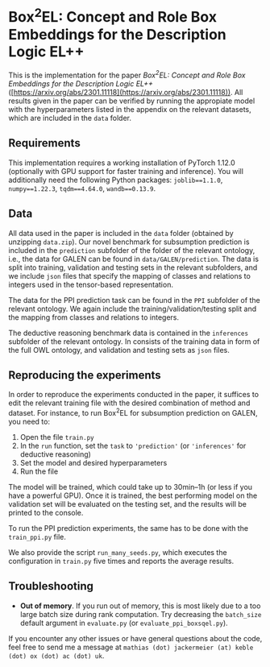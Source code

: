 # Box<sup>2</sup>EL: Concept and Role Box Embeddings for the Description Logic EL++

This is the implementation for the paper *Box<sup>2</sup>EL: Concept and Role Box Embeddings for the Description Logic EL++* ([https://arxiv.org/abs/2301.11118](https://arxiv.org/abs/2301.11118)). All results given in the paper can be verified by running the appropiate model with the hyperparameters listed in the appendix on the relevant datasets, which are included in the `data` folder.

## Requirements

This implementation requires a working installation of PyTorch 1.12.0 (optionally with GPU support for faster training and inference). You will additionally need the following Python packages: `joblib==1.1.0`, `numpy==1.22.3`, `tqdm==4.64.0`, `wandb==0.13.9`.

## Data

All data used in the paper is included in the `data` folder (obtained by unzipping `data.zip`). Our novel benchmark for subsumption prediction is included in the `prediction` subfolder of the folder of the relevant ontology, i.e., the data for GALEN can be found in `data/GALEN/prediction`. The data is split into training, validation and testing sets in the relevant subfolders, and we include `json` files that specify the mapping of classes and relations to integers used in the tensor-based representation.

The data for the PPI prediction task can be found in the `PPI` subfolder of the relevant ontology. We again include the training/validation/testing split and the mapping from classes and relations to integers.

The deductive reasoning benchmark data is contained in the `inferences` subfolder of the relevant ontology. In consists of the training data in form of the full OWL ontology, and validation and testing sets as `json` files.

## Reproducing the experiments

In order to reproduce the experiments conducted in the paper, it suffices to edit the relevant training file with the desired combination of method and dataset. For instance, to run Box<sup>2</sup>EL for subsumption prediction on GALEN, you need to:
1. Open the file `train.py`
2. In the `run` function, set the `task` to `'prediction'` (or `'inferences'` for deductive reasoning)
3. Set the model and desired hyperparameters
4. Run the file

The model will be trained, which could take up to 30min–1h (or less if you have a powerful GPU). Once it is trained, the best performing model on the validation set will be evaluated on the testing set, and the results will be printed to the console.

To run the PPI prediction experiments, the same has to be done with the `train_ppi.py` file.

We also provide the script `run_many_seeds.py`, which executes the configuration in `train.py` five times and reports the average results.

## Troubleshooting

* **Out of memory**. If you run out of memory, this is most likely due to a too large batch size during rank computation. Try decreasing the `batch_size` default argument in `evaluate.py` (or `evaluate_ppi_boxsqel.py`).

If you encounter any other issues or have general questions about the code, feel free to send me a message at `mathias (dot) jackermeier (at) keble (dot) ox (dot) ac (dot) uk`.

